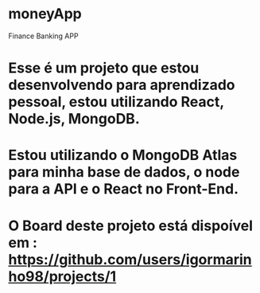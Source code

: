 # moneyApp
Finance Banking APP


# Esse é um projeto que estou desenvolvendo para aprendizado pessoal, estou utilizando React, Node.js, MongoDB.

# Estou utilizando o MongoDB Atlas para minha base de dados, o node para a API e o React no Front-End.

# O Board deste projeto está dispoível em : https://github.com/users/igormarinho98/projects/1
